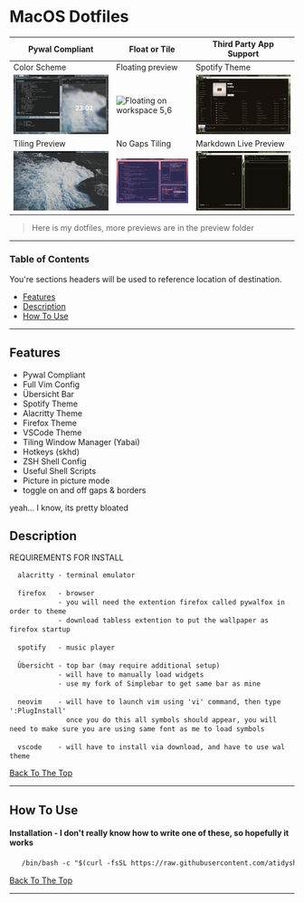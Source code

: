 
# MacOS Dotfiles

| Pywal Compliant | Float or Tile | Third Party App Support |
|-----------------|---------------|-------------------------|
| Color Scheme | Floating preview | Spotify Theme |
|![Wallpaper 1](/Preview/Background.png)| ![Floating on workspace 5,6](/Preview/Float.png) | ![Spotify Preview](/Preview/Spotify.png) |
| Tiling Preview | No Gaps Tiling | Markdown Live Preview |
|![Wallpaper 2](/Preview/TilingPreview.gif)| ![Toggle No Gaps](/Preview/NoGapsToggle.gif) | ![Markdown Preview](/Preview/Markdown.gif) |



> Here is my dotfiles, more previews are in the preview folder

---

### Table of Contents
You're sections headers will be used to reference location of destination.

- [Features](#features)
- [Description](#description)
- [How To Use](#how-to-use)

---

## Features

- Pywal Compliant
- Full Vim Config
- Übersicht Bar
- Spotify Theme
- Alacritty Theme
- Firefox Theme
- VSCode Theme
- Tiling Window Manager (Yabai)
- Hotkeys (skhd)
- ZSH Shell Config
- Useful Shell Scripts
- Picture in picture mode
- toggle on and off gaps & borders

yeah... I know, its pretty bloated

## Description

  REQUIREMENTS FOR INSTALL

      
      alacritty - terminal emulator

      firefox   - browser
                - you will need the extention firefox called pywalfox in order to theme
                - download tabless extention to put the wallpaper as firefox startup

      spotify   - music player

      Übersicht - top bar (may require additional setup)
                - will have to manually load widgets
                - use my fork of Simplebar to get same bar as mine

      neovim    - will have to launch vim using 'vi' command, then type ':PlugInstall'
                  once you do this all symbols should appear, you will need to make sure you are using same font as me to load symbols

      vscode    - will have to install via download, and have to use wal theme


[Back To The Top](#read-me-template)

---

## How To Use

#### Installation - I don't really know how to write one of these, so hopefully it works
```html
   /bin/bash -c "$(curl -fsSL https://raw.githubusercontent.com/atidyshirt/MacOS-Dotfiles/install.sh)" s
```

[Back To The Top](#read-me-template) 

---

